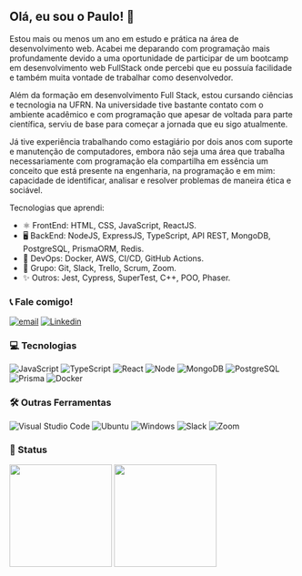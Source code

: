 ## Olá, eu sou o Paulo! 👋

Estou mais ou menos um ano em estudo e prática na área de desenvolvimento web. Acabei me deparando com programação mais profundamente devido a uma oportunidade de participar de um bootcamp em desenvolvimento web FullStack onde percebi que eu possuía facilidade e também muita vontade de trabalhar como desenvolvedor.

Além da formação em desenvolvimento Full Stack, estou cursando ciências e tecnologia na UFRN. Na universidade tive bastante contato com o ambiente acadêmico e com programação que apesar de voltada para parte científica, serviu de base para começar a jornada que eu sigo atualmente.

Já tive experiência trabalhando como estagiário por dois anos com suporte e manutenção de computadores, embora não seja uma área que trabalha necessariamente com programação ela compartilha em essência um conceito que está presente na engenharia, na programação e em mim: capacidade de identificar, analisar e resolver problemas de maneira ética e sociável.

Tecnologias que aprendi: 
- ⚛️ FrontEnd: HTML, CSS, JavaScript, ReactJS.
- 🖥 BackEnd: NodeJS, ExpressJS, TypeScript, API REST, MongoDB, PostgreSQL, PrismaORM, Redis.
- 🚀 DevOps: Docker, AWS, CI/CD, GitHub Actions.
- 🤝 Grupo: Git, Slack, Trello, Scrum, Zoom.
- ✨ Outros: Jest, Cypress, SuperTest, C++, POO, Phaser. 

### :telephone_receiver: Fale comigo! 
[![email](https://img.shields.io/badge/Microsoft_Outlook-0078D4?style=for-the-badge&logo=microsoft-outlook&logoColor=white)](mailto:paulo-oliveira14@hotmail.com)
[![Linkedin](https://img.shields.io/badge/LinkedIn-0077B5?style=for-the-badge&logo=linkedin&logoColor=white)](https://www.linkedin.com/in/paulo-cruz-7a254758)

### :computer: Tecnologias

![JavaScript](https://img.shields.io/badge/JavaScript-F7DF1E?style=for-the-badge&logo=javascript&logoColor=black)
![TypeScript](https://img.shields.io/badge/TypeScript-007ACC?style=for-the-badge&logo=typescript&logoColor=white)
![React](https://img.shields.io/badge/React-20232A?style=for-the-badge&logo=react&logoColor=61DAFB)
![Node](https://img.shields.io/badge/Node.js-43853D?style=for-the-badge&logo=node.js&logoColor=white)
![MongoDB](https://img.shields.io/badge/MongoDB-4EA94B?style=for-the-badge&logo=mongodb&logoColor=white)
![PostgreSQL](https://img.shields.io/badge/PostgreSQL-316192?style=for-the-badge&logo=postgresql&logoColor=white)
![Prisma](https://img.shields.io/badge/Prisma-3982CE?style=for-the-badge&logo=Prisma&logoColor=white)
![Docker](https://img.shields.io/badge/docker-%230db7ed.svg?style=for-the-badge&logo=docker&logoColor=white)

### 🛠️ Outras Ferramentas

![Visual Studio Code](https://img.shields.io/badge/Visual%20Studio%20Code-0078d7.svg?style=for-the-badge&logo=visual-studio-code&logoColor=white)
![Ubuntu](https://img.shields.io/badge/Ubuntu-E95420?style=for-the-badge&logo=ubuntu&logoColor=white)
![Windows](https://img.shields.io/badge/Windows-0078D6?style=for-the-badge&logo=windows&logoColor=white)
![Slack](https://img.shields.io/badge/Slack-4A154B?style=for-the-badge&logo=slack&logoColor=white)
![Zoom](https://img.shields.io/badge/Zoom-2D8CFF?style=for-the-badge&logo=zoom&logoColor=white)

### :blue_book: Status
<div>
  <img height="180em" src="https://github-readme-stats.vercel.app/api?username=PauloCruz06&show_icons=true&theme=discord_old_blurple" />
  <img height="180em" src="https://github-readme-stats.vercel.app/api/top-langs/?username=PauloCruz06&layout=compact&theme=discord_old_blurple" />
</div>

<!--
**PauloCruz06/PauloCruz06** is a ✨ _special_ ✨ repository because its `README.md` (this file) appears on your GitHub profile.

Here are some ideas to get you started:

- 🔭 I’m currently working on ...
- 🌱 I’m currently learning ...
- 👯 I’m looking to collaborate on ...
- 🤔 I’m looking for help with ...
- 💬 Ask me about ...
- 📫 How to reach me: ...
- 😄 Pronouns: ...
- ⚡ Fun fact: ...
-->
